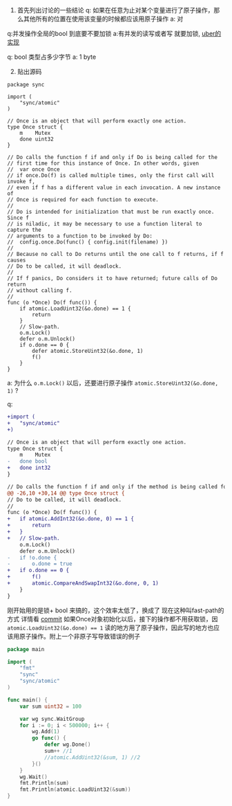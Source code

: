 1. 首先列出讨论的一些结论
q: 如果在任意为止对某个变量进行了原子操作，那么其他所有的位置在使用该变量的时候都应该用原子操作
a:  对

q:并发操作全局的bool 到底要不要加锁 
a:有并发的读写或者写 就要加锁, [uber的实现](https://github.com/uber-go/atomic/blob/master/atomic.go#L237)

q: bool 类型占多少字节
a: 1 byte

2. 贴出源码
``` Golang
package sync

import (
	"sync/atomic"
)

// Once is an object that will perform exactly one action.
type Once struct {
	m    Mutex
	done uint32
}

// Do calls the function f if and only if Do is being called for the
// first time for this instance of Once. In other words, given
// 	var once Once
// if once.Do(f) is called multiple times, only the first call will invoke f,
// even if f has a different value in each invocation. A new instance of
// Once is required for each function to execute.
//
// Do is intended for initialization that must be run exactly once. Since f
// is niladic, it may be necessary to use a function literal to capture the
// arguments to a function to be invoked by Do:
// 	config.once.Do(func() { config.init(filename) })
//
// Because no call to Do returns until the one call to f returns, if f causes
// Do to be called, it will deadlock.
//
// If f panics, Do considers it to have returned; future calls of Do return
// without calling f.
//
func (o *Once) Do(f func()) {
	if atomic.LoadUint32(&o.done) == 1 {
		return
	}
	// Slow-path.
	o.m.Lock()
	defer o.m.Unlock()
	if o.done == 0 {
		defer atomic.StoreUint32(&o.done, 1)
		f()
	}
}
```

a: 为什么 `o.m.Lock()` 以后，还要进行原子操作 `atomic.StoreUint32(&o.done, 1)` ?

q: 

```diff
+import (
+	"sync/atomic"
+)

// Once is an object that will perform exactly one action.
type Once struct {
	m    Mutex
-	done bool
+	done int32
}

// Do calls the function f if and only if the method is being called for the
@@ -26,10 +30,14 @@ type Once struct {
// Do to be called, it will deadlock.
//
func (o *Once) Do(f func()) {
+	if atomic.AddInt32(&o.done, 0) == 1 {
+		return
+	}
+	// Slow-path.
	o.m.Lock()
	defer o.m.Unlock()
-	if !o.done {
-		o.done = true
+	if o.done == 0 {
+		f()
+		atomic.CompareAndSwapInt32(&o.done, 0, 1)
	}
}
```
刚开始用的是锁+ bool 来搞的，这个效率太低了，换成了 现在这种叫fast-path的方式 详情看 [commit](https://github.com/golang/go/commit/93dde6b0e6c0de50a47f9dc5f3ac7205c36742aa)
如果Once对象初始化以后，接下的操作都不用获取锁，因`atomic.LoadUint32(&o.done) == 1` 读的地方用了原子操作，因此写的地方也应该用原子操作。附上一个非原子写导致错误的例子
```go
package main

import (
	"fmt"
	"sync"
	"sync/atomic"
)

func main() {
	var sum uint32 = 100

	var wg sync.WaitGroup
	for i := 0; i < 500000; i++ {
		wg.Add(1)
		go func() {
			defer wg.Done()
			sum++ //1
			//atomic.AddUint32(&sum, 1) //2
		}()
	}
	wg.Wait()
	fmt.Println(sum)
	fmt.Println(atomic.LoadUint32(&sum))
}

```